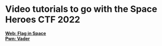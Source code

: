 # Video tutorials to go with the Space Heroes CTF 2022
**[Web: Flag in Space](https://youtu.be/8oycV0Bsb5k)**<br>
**[Pwn: Vader](https://youtu.be/DRgpQvraTUo)**